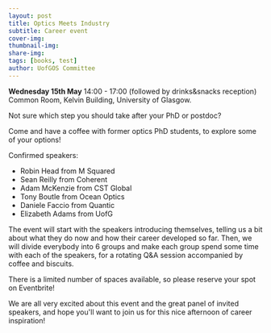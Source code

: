 ```yaml
---
layout: post
title: Optics Meets Industry
subtitle: Career event
cover-img:
thumbnail-img: 
share-img:
tags: [books, test]
author: UofGOS Committee
---
```


**Wednesday 15th May**
14:00 - 17:00
(followed by drinks&snacks reception)
Common Room, Kelvin Building, University of Glasgow.

Not sure which step you should take after your PhD or postdoc?

Come and have a coffee with former optics PhD students, to explore some of your options!

Confirmed speakers:

- Robin Head from M Squared
- Sean Reilly from Coherent
- Adam McKenzie from CST Global
- Tony Boutle from Ocean Optics
- Daniele Faccio from Quantic
- Elizabeth Adams from UofG

The event will start with the speakers introducing themselves, telling us a bit about what they do now and how their career developed so far. Then, we will divide everybody into 6 groups and make each group spend some time with each of the speakers, for a rotating Q&A session accompanied by coffee and biscuits.

There is a limited number of spaces available, so please reserve your spot on Eventbrite!

We are all very excited about this event and the great panel of invited speakers, and hope you'll want to join us for this nice afternoon of career inspiration!